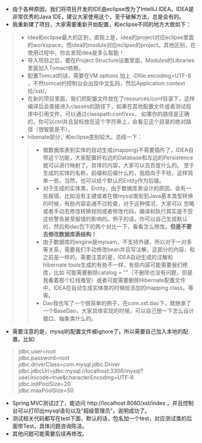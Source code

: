 * 由于各种原因，我们将项目开发的IDE由eclipse改为了IntelliJ IDEA。IDEA是非常优秀的Java IDE，建议大家使用这个，至于破解方法，总是会有的。
* 我重新建了项目，大家需要重新开始配置，和eclipse不同的地方大致如下：
> * idea和eclipse最大的区别，直观上是，idea的project对应eclipse里面的workspace，而idea的module对应eclipse的project。其他区别，在使用过程中，你会发现idea是多么智能！
> * 导入项目之后，要在Project Structure设置里面，Modules的Libraries里面加入Tomact依赖。
> * 配置Tomcat的话，需要在VM options 加上 -Dfile.encoding=UTF-8 ，不然tomcat的控制台会出现中文乱码，然后Application context 给/xst/。    
> * 在新的项目里面，我们把配置文件放在了resources/conf目录下，这样编译后会直接进入classes的路径下，如果在其他配置文件或者测试程序中引用文件，可以通过classpath:conf/xxx，
如果你的路径是正确的，你可以ctrl并且鼠标放在这个字符串上，会看见这个目录的绝对路径（很智能是不）。
> * hibenate部分，和eclipse差别较大。总结一下：
>> * 做数据库表到实体的自动生成(mapping)不需要插件了，IDEA自带这个功能，大家配置好右边的Database和左边的Persistence就可以进行映射了。具体的内容，大家可以去百度什么的。
至于生成的实体的名称，前缀和后缀什么的，我趋向于不给，这样简单一些。当然，也可以给个默认的Entity作为后缀。
>> * 对于生成的实体类，Entity，由于数据库表设计的原因，会有一些报错，比如没有主键或者在做mysql类型到Java基本类型转换的时候，有些内容会通不过检查，对于这种情况，大家可以
忽略或者手动去修改转换规则或者修改代码，编译和执行其实是不受这些警告甚至报错的影响的。例子的话，你可以自己生成默认的，然后和dao包下的两个对比一下，看看怎么修改。**但是不要去修改数据库表结构！**
>> * 由于数据库的engine是myisam，不支持外键，所以对于一对多等关系，需要我们手动修改bean并且写注解，这部分的内容，和之前是一样的。需要注意的是，IDEA自动生成的注解和hibernate tools生成的有些不一样，有些内容可能需要我们修改，比如
可能需要删除catalog = ""（不删除也没有问题，但是我看着那个红线难受）或者可能需要删除Hibernate配置文件中，IDEA在自动生成实体类的时候给添加的mapping class。等等。
>> * Dao我也写了一个很简单的例子，在com.xst.dao下，就继承了一个BaseDao，大家具体实现的时候，可以自己想一下怎么设计接口、抽象类什么的。

* 需要注意的是，mysql的配置文件被ignore了，所以需要自己加入本地的配置。比如: 
> jdbc.user=root   
jdbc.password=root    
jdbc.driverClass=com.mysql.jdbc.Driver    
jdbc.jdbcUrl=jdbc:mysql://localhost:3306/mysql?useUnicode=true&characterEncoding=UTF-8     
jdbc.initPoolSize=20    
jdbc.maxPoolSize=50

* Spring MVC测试过了，能访问 http://localhost:8080/xst/index ，并且控制台可以打印出mysql语句以及“超级管理员”，说明成功了。
* 测试相关代码都写在test下面，默认的话，包名加一个test，对应测试类的后面带Test，具体问题咨询陈洁。
* 其他问题可能需要后续再修改。
